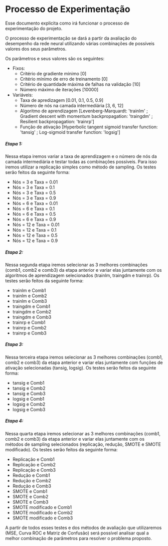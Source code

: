 Processo de Experimentação
=====================
Esse documento explicita como irá funcionar o processo de experimentação do projeto.

O processo de experimentação se dará a partir da avaliação do desempenho da rede neural utilizando várias combinações de possíveis valores dos seus parâmetros.

Os parâmetros e seus valores são os seguintes:
  * Fixos:
    * Critério de gradiente minimo [0]
    * Critério mínimo de erro de treinamento  [0]
    * Critério de quantidade máxima de falhas na validação [10]
    * Número máximo de iterações [10000]
  * Variáveis:
    * Taxa de apredizagem [0.01, 0.1, 0.5, 0.9]
    * Número de nós na camada intermediária [3, 6, 12]
    * Algoritmo de aprendizagem [Levenberg-Marquardt: 'trainlm' ; Gradient descent with momentum backpropagation: 'traingdm' ; Resilient backpropagation: 'trainrp']
    * Função de ativação [Hyperbolic tangent sigmoid transfer function: 'tansig' ; Log-sigmoid transfer function: 'logsig']
 
##### Etapa 1:
Nessa etapa iremos variar a taxa de aprendizagem e o número de nós da camada intermediária e testar todas as
combinações possíveis. Para isso iremos utilizar a replicação simples como método de sampling. Os testes serão feitos da seguinte forma:
  * Nós = 3 e Taxa = 0.01
  * Nós = 3 e Taxa = 0.1
  * Nós = 3 e Taxa = 0.5
  * Nós = 3 e Taxa = 0.9
  * Nós = 6 e Taxa = 0.01
  * Nós = 6 e Taxa = 0.1
  * Nós = 6 e Taxa = 0.5
  * Nós = 6 e Taxa = 0.9
  * Nós = 12 e Taxa = 0.01
  * Nós = 12 e Taxa = 0.1
  * Nós = 12 e Taxa = 0.5
  * Nós = 12 e Taxa = 0.9

##### Etapa 2:
Nessa segunda etapa iremos selecionar as 3 melhores combinações (comb1, comb2 e comb3) da etapa anterior e variar elas juntamente com os algoritmos de aprendizagem selecionados (trainlm, traingdm e trainrp). Os testes serão feitos da seguinte forma:
  * trainlm e Comb1
  * trainlm e Comb2
  * trainlm e Comb3
  * traingdm e Comb1
  * traingdm e Comb2
  * traingdm e Comb3
  * trainrp e Comb1
  * trainrp e Comb2
  * trainrp e Comb3

##### Etapa 3:
Nessa terceira etapa iremos selecionar as 3 melhores combinações (comb1, comb2 e comb3) da etapa anterior e variar elas juntamente com funções de ativação selecionadas (tansig, logsig). Os testes serão feitos da seguinte forma:
  * tansig e Comb1
  * tansig e Comb2
  * tansig e Comb3
  * logsig e Comb1
  * logsig e Comb2
  * logsig e Comb3

##### Etapa 4:
Nessa quarta etapa iremos selecionar as 3 melhores combinações (comb1, comb2 e comb3) da etapa anterior e variar elas juntamente com os métodos de sampling selecionados (replicação, redução, SMOTE e SMOTE modificado). Os testes serão feitos da seguinte forma:
  * Replicação e Comb1
  * Replicação e Comb2
  * Replicação e Comb3
  * Redução e Comb1
  * Redução e Comb2
  * Redução e Comb3
  * SMOTE e Comb1
  * SMOTE e Comb2
  * SMOTE e Comb3
  * SMOTE modificado e Comb1
  * SMOTE modificado e Comb2
  * SMOTE modificado e Comb3

A partir de todos esses testes e dos métodos de avaliação que utilizaremos (MSE, Curva ROC e Matriz de Confusão) será possível analisar qual a melhor combinação de parâmetros para resolver o problema proposto.
